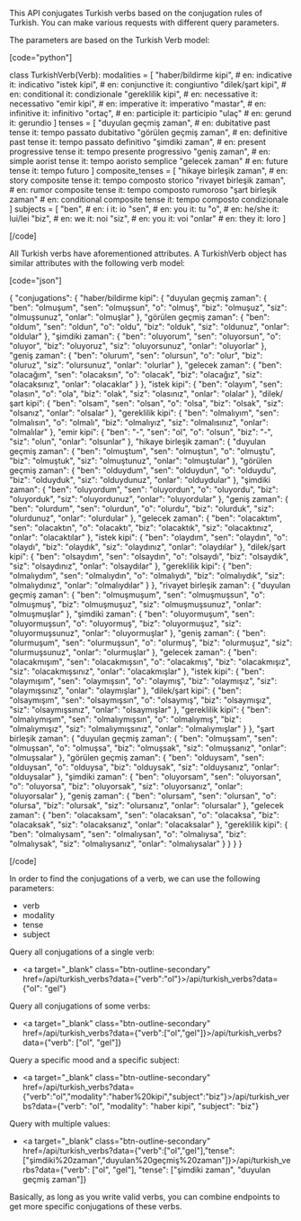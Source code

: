 This API conjugates Turkish verbs based on the conjugation rules of Turkish. You can make various requests with different query parameters.

The parameters are based on the Turkish Verb model:

[code="python"]

class TurkishVerb(Verb):
    modalities = [
        "haber/bildirme kipi",       # en: indicative                  it: indicativo
        "istek kipi",                # en: conjunctive                 it: congiuntivo
        "dilek/şart kipi",           # en: conditional                 it: condizionale
        "gereklilik kipi",           # en: necessative                 it: necessativo
        "emir kipi",                 # en: imperative                  it: imperativo
        "mastar",                    # en: infinitive                  it: infinitivo
        "ortaç",                     # en: participle                  it: participio
        "ulaç"                       # en: gerund                      it: gerundio
    ]
    tenses = [
        "duyulan geçmiş zaman",      # en: dubitative past tense       it: tempo passato dubitativo
        "görülen geçmiş zaman",      # en: definitive past tense       it: tempo passato definitivo
        "şimdiki zaman",             # en: present progressive tense   it: tempo presente progressivo
        "geniş zaman",               # en: simple aorist tense         it: tempo aoristo semplice
        "gelecek zaman"              # en: future tense                it: tempo futuro
    ]
    composite_tenses = [
        "hikaye birleşik zaman",     # en: story composite tense       it: tempo composto storico
        "rivayet birleşik zaman",    # en: rumor composite tense       it: tempo composto rumoroso
        "şart birleşik zaman"        # en: conditional composite tense it: tempo composto condizionale
    ]
    subjects = [
        "ben",                       # en: i                           it: io
        "sen",                       # en: you                         it: tu
        "o",                         # en: he/she                      it: lui/lei
        "biz",                       # en: we                          it: noi
        "siz",                       # en: you                         it: voi
        "onlar"                      # en: they                        it: loro
    ]

[/code]

All Turkish verbs have aforementioned attributes. A TurkishVerb object has similar attributes with the following verb model:

[code="json"]

{
    "conjugations": {
        "haber/bildirme kipi": {
            "duyulan geçmiş zaman": {
                "ben": "olmuşum",
                "sen": "olmuşsun",
                "o": "olmuş",
                "biz": "olmuşuz",
                "siz": "olmuşsunuz",
                "onlar": "olmuşlar"
            },
            "görülen geçmiş zaman": {
                "ben": "oldum",
                "sen": "oldun",
                "o": "oldu",
                "biz": "olduk",
                "siz": "oldunuz",
                "onlar": "oldular"
            },
            "şimdiki zaman": {
                "ben": "oluyorum",
                "sen": "oluyorsun",
                "o": "oluyor",
                "biz": "oluyoruz",
                "siz": "oluyorsunuz",
                "onlar": "oluyorlar"
            },
            "geniş zaman": {
                "ben": "olurum",
                "sen": "olursun",
                "o": "olur",
                "biz": "oluruz",
                "siz": "olursunuz",
                "onlar": "olurlar"
            },
            "gelecek zaman": {
                "ben": "olacağım",
                "sen": "olacaksın",
                "o": "olacak",
                "biz": "olacağız",
                "siz": "olacaksınız",
                "onlar": "olacaklar"
            }
        },
        "istek kipi": {
            "ben": "olayım",
            "sen": "olasın",
            "o": "ola",
            "biz": "olak",
            "siz": "olasınız",
            "onlar": "olalar"
        },
        "dilek/şart kipi": {
            "ben": "olsam",
            "sen": "olsan",
            "o": "olsa",
            "biz": "olsak",
            "siz": "olsanız",
            "onlar": "olsalar"
        },
        "gereklilik kipi": {
            "ben": "olmalıyım",
            "sen": "olmalısın",
            "o": "olmalı",
            "biz": "olmalıyız",
            "siz": "olmalısınız",
            "onlar": "olmalılar"
        },
        "emir kipi": {
            "ben": "-",
            "sen": "ol",
            "o": "olsun",
            "biz": "-",
            "siz": "olun",
            "onlar": "olsunlar"
        },
        "hikaye birleşik zaman": {
            "duyulan geçmiş zaman": {
                "ben": "olmuştum",
                "sen": "olmuştun",
                "o": "olmuştu",
                "biz": "olmuştuk",
                "siz": "olmuştunuz",
                "onlar": "olmuştular"
            },
            "görülen geçmiş zaman": {
                "ben": "olduydum",
                "sen": "olduydun",
                "o": "olduydu",
                "biz": "olduyduk",
                "siz": "olduydunuz",
                "onlar": "olduydular"
            },
            "şimdiki zaman": {
                "ben": "oluyordum",
                "sen": "oluyordun",
                "o": "oluyordu",
                "biz": "oluyorduk",
                "siz": "oluyordunuz",
                "onlar": "oluyordular"
            },
            "geniş zaman": {
                "ben": "olurdum",
                "sen": "olurdun",
                "o": "olurdu",
                "biz": "olurduk",
                "siz": "olurdunuz",
                "onlar": "olurdular"
            },
            "gelecek zaman": {
                "ben": "olacaktım",
                "sen": "olacaktın",
                "o": "olacaktı",
                "biz": "olacaktık",
                "siz": "olacaktınız",
                "onlar": "olacaktılar"
            },
            "istek kipi": {
                "ben": "olaydım",
                "sen": "olaydın",
                "o": "olaydı",
                "biz": "olaydık",
                "siz": "olaydınız",
                "onlar": "olaydılar"
            },
            "dilek/şart kipi": {
                "ben": "olsaydım",
                "sen": "olsaydın",
                "o": "olsaydı",
                "biz": "olsaydık",
                "siz": "olsaydınız",
                "onlar": "olsaydılar"
            },
            "gereklilik kipi": {
                "ben": "olmalıydım",
                "sen": "olmalıydın",
                "o": "olmalıydı",
                "biz": "olmalıydık",
                "siz": "olmalıydınız",
                "onlar": "olmalıydılar"
            }
        },
        "rivayet birleşik zaman": {
            "duyulan geçmiş zaman": {
                "ben": "olmuşmuşum",
                "sen": "olmuşmuşsun",
                "o": "olmuşmuş",
                "biz": "olmuşmuşuz",
                "siz": "olmuşmuşsunuz",
                "onlar": "olmuşmuşlar"
            },
            "şimdiki zaman": {
                "ben": "oluyormuşum",
                "sen": "oluyormuşsun",
                "o": "oluyormuş",
                "biz": "oluyormuşuz",
                "siz": "oluyormuşsunuz",
                "onlar": "oluyormuşlar"
            },
            "geniş zaman": {
                "ben": "olurmuşum",
                "sen": "olurmuşsun",
                "o": "olurmuş",
                "biz": "olurmuşuz",
                "siz": "olurmuşsunuz",
                "onlar": "olurmuşlar"
            },
            "gelecek zaman": {
                "ben": "olacakmışım",
                "sen": "olacakmışsın",
                "o": "olacakmış",
                "biz": "olacakmışız",
                "siz": "olacakmışsınız",
                "onlar": "olacakmışlar"
            },
            "istek kipi": {
                "ben": "olaymışım",
                "sen": "olaymışsın",
                "o": "olaymış",
                "biz": "olaymışız",
                "siz": "olaymışsınız",
                "onlar": "olaymışlar"
            },
            "dilek/şart kipi": {
                "ben": "olsaymışım",
                "sen": "olsaymışsın",
                "o": "olsaymış",
                "biz": "olsaymışız",
                "siz": "olsaymışsınız",
                "onlar": "olsaymışlar"
            },
            "gereklilik kipi": {
                "ben": "olmalıymışım",
                "sen": "olmalıymışsın",
                "o": "olmalıymış",
                "biz": "olmalıymışız",
                "siz": "olmalıymışsınız",
                "onlar": "olmalıymışlar"
            }
        },
        "şart birleşik zaman": {
            "duyulan geçmiş zaman": {
                "ben": "olmuşsam",
                "sen": "olmuşsan",
                "o": "olmuşsa",
                "biz": "olmuşsak",
                "siz": "olmuşsanız",
                "onlar": "olmuşsalar"
            },
            "görülen geçmiş zaman": {
                "ben": "olduysam",
                "sen": "olduysan",
                "o": "olduysa",
                "biz": "olduysak",
                "siz": "olduysanız",
                "onlar": "olduysalar"
            },
            "şimdiki zaman": {
                "ben": "oluyorsam",
                "sen": "oluyorsan",
                "o": "oluyorsa",
                "biz": "oluyorsak",
                "siz": "oluyorsanız",
                "onlar": "oluyorsalar"
            },
            "geniş zaman": {
                "ben": "olursam",
                "sen": "olursan",
                "o": "olursa",
                "biz": "olursak",
                "siz": "olursanız",
                "onlar": "olursalar"
            },
            "gelecek zaman": {
                "ben": "olacaksam",
                "sen": "olacaksan",
                "o": "olacaksa",
                "biz": "olacaksak",
                "siz": "olacaksanız",
                "onlar": "olacaksalar"
            },
            "gereklilik kipi": {
                "ben": "olmalıysam",
                "sen": "olmalıysan",
                "o": "olmalıysa",
                "biz": "olmalıysak",
                "siz": "olmalıysanız",
                "onlar": "olmalıysalar"
            }
        }
    }
}

[/code]

In order to find the conjugations of a verb, we can use the following parameters:

- verb
- modality
- tense
- subject

Query all conjugations of a single verb:

- <a target="_blank" class="btn-outline-secondary" href=/api/turkish_verbs?data={"verb":"ol"}>/api/turkish_verbs?data={"ol": "gel"}</a>

Query all conjugations of some verbs:

- <a target="_blank" class="btn-outline-secondary" href=/api/turkish_verbs?data={"verb":["ol","gel"]}>/api/turkish_verbs?data={"verb": ["ol", "gel"]}</a>

Query a specific mood and a specific subject:

- <a target="_blank" class="btn-outline-secondary" href=/api/turkish_verbs?data={"verb":"ol","modality":"haber%20kipi","subject":"biz"}>/api/turkish_verbs?data={"verb": "ol", "modality": "haber kipi", "subject": "biz"}</a>

Query with multiple values:

- <a target="_blank" class="btn-outline-secondary" href=/api/turkish_verbs?data={"verb":["ol","gel"],"tense":["şimdiki%20zaman","duyulan%20geçmiş%20zaman"]}>/api/turkish_verbs?data={"verb": ["ol", "gel"], "tense": ["şimdiki zaman", "duyulan geçmiş zaman"]}</a>

Basically, as long as you write valid verbs, you can combine endpoints to get more specific conjugations of these verbs.
